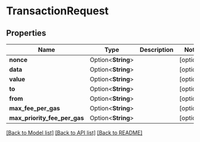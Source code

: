 # TransactionRequest

## Properties

| Name                             | Type               | Description | Notes       |
| -------------------------------- | ------------------ | ----------- | ----------- |
| **nonce**                        | Option<**String**> |             | \[optional] |
| **data**                         | Option<**String**> |             | \[optional] |
| **value**                        | Option<**String**> |             | \[optional] |
| **to**                           | Option<**String**> |             | \[optional] |
| **from**                         | Option<**String**> |             | \[optional] |
| **max\_fee\_per\_gas**           | Option<**String**> |             | \[optional] |
| **max\_priority\_fee\_per\_gas** | Option<**String**> |             | \[optional] |

[\[Back to Model list\]](./#documentation-for-models) [\[Back to API list\]](./#documentation-for-api-endpoints) [\[Back to README\]](./)
